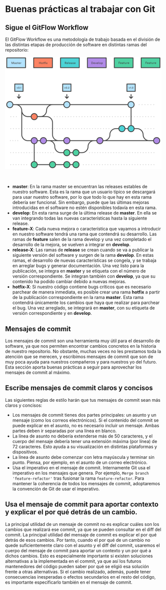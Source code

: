 # Buenas prácticas al trabajar con Git

## Sigue el GitFlow Workflow

El GitFlow Workflow es una metodología de trabajo basada en el división de las distintas etapas de producción de software en distintas ramas del repositorio:

<p align="center"><img src="img/gitflow.svg"></p>
<br>

* **master**: En la rama master se encuentran las releases estables de nuestro software. Esta es la rama que un usuario típico se descargará para usar nuestro software, por lo que todo lo que hay en esta rama debería ser funcional. Sin embargo, puede que las últimas mejoras introducidas en el software no estén disponibles todavía en esta rama.
* **develop**: En esta rama surge de la última release de **master**. En ella se van integrando todas las nuevas características hasta la siguiente release.
* **feature-X**: Cada nueva mejora o característica que vayamos a introducir en nuestro software tendrá una rama que contendrá su desarrollo. Las ramas de **feature** salen de la rama develop y una vez completado el desarrollo de la mejora, se vuelven a integrar en **develop**.
* **release-X**: Las ramas de **release** se crean cuando se va a publicar la siguiente versión del software y surgen de la rama **develop**. En estas ramas, el desarrollo de nuevas características se congela, y se trabaja en arreglar bugs y generar documentación. Una vez listo para la publicación, se integra en **master** y se etiqueta con el número de versión correspondiente. Se integran también con **develop**, ya que su contenido ha podido cambiar debido a nuevas mejoras.
* **hotfix-X**: Si nuestro código contiene bugs críticos que es necesario parchear de manera inmediata, es posible crear una rama **hotfix** a partir de la publicación correspondiente en la rama **master**. Esta rama contendrá únicamente los cambios que haya que realizar para parchear el bug. Una vez arreglado, se integrará en **master**, con su etiqueta de versión correspondiente y en **develop**.

## Mensajes de commit

Los mensajes de commit son una herramienta muy útil para el desarrollo de software, ya que nos permiten encontrar cambios concretos en la historia de nuestro repositorio. No obstante, muchas veces no les prestamos toda la atención que se merecen, y escribimos mensajes de commit que son de muy poca ayuda para nuestros compañeros y para nuestros yo del futuro. Esta sección aporta buenas prácticas a seguir para aprovechar los mensajes de commit al máximo.

## Escribe mensajes de commit claros y concisos

Las siguientes reglas de estilo harán que tus mensajes de commit sean más claros y concisos:
* Los mensajes de commit tienes dos partes principales: un asunto y un mensaje (como los correos electrónicos). Si el contenido del commit se puede explicar en el asunto, no es necesario incluir un mensaje. Ambas partes deben ir separadas por una línea en blanco.
* La línea de asunto no debería extenderse más de 50 caracteres, y el cuerpo del mensaje debería tener una extensión máxima (por línea) de 72 caracteres. Esto ayuda a su visualización en distintas plataformas y dispositivos.
* La línea de asunto debe comenzar con letra mayúscula y terminar sin punto. Piensa, por ejemplo, en el asunto de un correo electrónico.
* Usa el imperativo en el mensaje de commit. Internamente Git usa el imperativo en los mensajes que genera. Por ejemplo, `Merge branch 'feature-refactor'` tras fusionar la rama `feature-refactor`. Para mantener la coherencia de todos los mensajes de commit, adoptaremos la convención de Git de usar el imperativo.

## Usa el mensaje de commit para aportar contexto y explicar el por qué detrás de un cambio.

La principal utilidad de un mensaje de commit no es explicar cuáles son los cambios que realizará ese commit, ya que se pueden consultar en el diff del commit. La principal utilidad del mensaje de commit es explicar el por qué detrás de esos cambios.
Por tanto, cuando el por qué de un cambio no quede suficientemente claro con el asunto y el diff del commit, usaremos el cuerpo del mensaje de commit para aportar un contexto y un por qué a dichos cambios. Esto es especialmente importante si existen soluciones alternativas a la implementada en el commit, ya que así los futuros mantenedores del código pueden saber por qué se eligió esa solución frente a otras alternativas. Si el cambio realizado, además, puede tener consecuencias inesperadas o efectos secundarios en el resto del código, es importante especificarlo también en el mensaje de commit.

